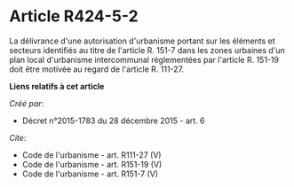 # Article R424-5-2

La délivrance d'une autorisation d'urbanisme portant sur les éléments et secteurs identifiés au titre de l'article R. 151-7
dans les zones urbaines d'un plan local d'urbanisme intercommunal réglementées par l'article R. 151-19 doit être motivée au
regard de l'article R. 111-27.

**Liens relatifs à cet article**

_Créé par_:

  - Décret n°2015-1783 du 28 décembre 2015 - art. 6

_Cite_:

  - Code de l'urbanisme - art. R111-27 (V)
  - Code de l'urbanisme - art. R151-19 (V)
  - Code de l'urbanisme - art. R151-7 (V)
